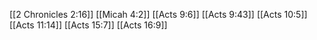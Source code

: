 [[2 Chronicles 2:16]]
[[Micah 4:2]]
[[Acts 9:6]]
[[Acts 9:43]]
[[Acts 10:5]]
[[Acts 11:14]]
[[Acts 15:7]]
[[Acts 16:9]]
